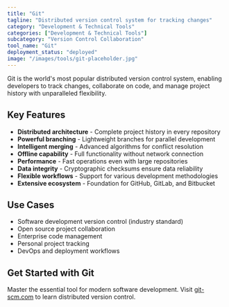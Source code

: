 ```yaml
---
title: "Git"
tagline: "Distributed version control system for tracking changes"
category: "Development & Technical Tools"
categories: ["Development & Technical Tools"]
subcategory: "Version Control Collaboration"
tool_name: "Git"
deployment_status: "deployed"
image: "/images/tools/git-placeholder.jpg"
---
```

Git is the world's most popular distributed version control system, enabling developers to track changes, collaborate on code, and manage project history with unparalleled flexibility.

## Key Features

- **Distributed architecture** - Complete project history in every repository
- **Powerful branching** - Lightweight branches for parallel development
- **Intelligent merging** - Advanced algorithms for conflict resolution
- **Offline capability** - Full functionality without network connection
- **Performance** - Fast operations even with large repositories
- **Data integrity** - Cryptographic checksums ensure data reliability
- **Flexible workflows** - Support for various development methodologies
- **Extensive ecosystem** - Foundation for GitHub, GitLab, and Bitbucket

## Use Cases

- Software development version control (industry standard)
- Open source project collaboration
- Enterprise code management
- Personal project tracking
- DevOps and deployment workflows

## Get Started with Git

Master the essential tool for modern software development. Visit [git-scm.com](https://git-scm.com) to learn distributed version control.